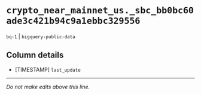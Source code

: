 # `crypto_near_mainnet_us._sbc_bb0bc60ade3c421b94c9a1ebbc329556`
`bq-1` | `bigquery-public-data`

## Column details
* [TIMESTAMP] `last_update`

-------------------------------------------------------------------------------
*Do not make edits above this line.*
